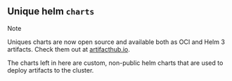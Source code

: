 ## Unique helm `charts`

> [!NOTE]
> Uniques charts are now open source and available both as OCI and Helm 3 artifacts. Check them out at [artifacthub.io](https://artifacthub.io/packages/search?org=unique).

The charts left in here are custom, non-public helm charts that are used to deploy artifacts to the cluster.